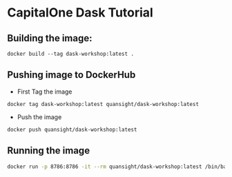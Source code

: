 # CapitalOne Dask Tutorial

## Building the image:

```
docker build --tag dask-workshop:latest .
```

## Pushing image to DockerHub

* First Tag the image

```
docker tag dask-workshop:latest quansight/dask-workshop:latest
```

* Push the image

```
docker push quansight/dask-workshop:latest
```

## Running the image

```bash
docker run -p 8786:8786 -it --rm quansight/dask-workshop:latest /bin/bash
```
